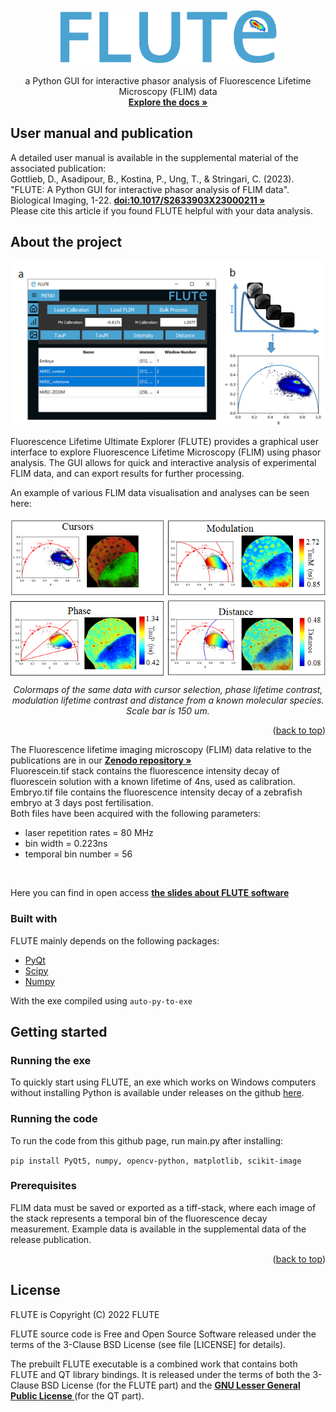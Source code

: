 <div id="top"></div>
<!--
*** Readme based on the template here: https://github.com/othneildrew/Best-README-Template
-->

<!-- PROJECT LOGO -->
<br />
<div align="center">
  <a href="https://github.com/DaleLOB/FLUTE">
    <img src="icons/logo_name.png" alt="Logo" width="352" height="88">
  </a>

  <p align="center">
    a Python GUI for interactive phasor analysis of Fluorescence Lifetime Microscopy (FLIM) data
    <br />
    <a href="https://www.cambridge.org/core/journals/biological-imaging/article/flute-a-python-gui-for-interactive-phasor-analysis-of-flim-data/862F290EC14187741BDA6B58E9868FA2"><strong>Explore the docs »</strong></a>
    <br />

  </p>
</div>

## User manual and publication

A detailed user manual is available in the supplemental material of the associated publication:
<br />
Gottlieb, D., Asadipour, B., Kostina, P., Ung, T., & Stringari, C. (2023). 
"FLUTE: A Python GUI for interactive phasor analysis of FLIM data". 
Biological Imaging, 1-22. 
    <a href="https://www.cambridge.org/core/journals/biological-imaging/article/flute-a-python-gui-for-interactive-phasor-analysis-of-flim-data/862F290EC14187741BDA6B58E9868FA2"><strong>doi:10.1017/S2633903X23000211 »</strong></a>
<br />
Please cite this article if you found FLUTE helpful with your data analysis.

<!-- ABOUT THE PROJECT -->
## About the project
<div align="center">
<img src="icons/MainWindow.PNG" width="700"> 
</div>

Fluorescence Lifetime Ultimate Explorer (FLUTE) provides a graphical user interface to explore Fluorescence Lifetime Microscopy (FLIM) using phasor analysis. The GUI allows for quick and interactive analysis of experimental FLIM data, and can export results for further processing. 

An example of various FLIM data visualisation and analyses can be seen here:

<div align="center">
<img src="icons/Demonstration.PNG" align="center">

*Colormaps of the same data with cursor selection, phase lifetime contrast, modulation lifetime contrast and distance from a known molecular species. Scale bar is 150 um.*
</div>

<p align="right">(<a href="#top">back to top</a>)</p>

The Fluorescence lifetime imaging microscopy (FLIM) data relative to the publications are in our <a href="https://zenodo.org/records/8324901"><strong>Zenodo repository »</strong></a>
<br />
Fluorescein.tif stack contains the fluorescence intensity decay of fluorescein solution with a known lifetime of 4ns, used as calibration.
Embryo.tif  file contains the fluorescence intensity decay of a zebrafish embryo at 3 days post fertilisation.
<br />
Both files have been acquired with the following parameters:
<br />
* laser repetition rates = 80 MHz
* bin width = 0.223ns
* temporal bin number = 56
<br />

Here you can find in open access <a href="https://zenodo.org/records/10839310"><strong>the slides about FLUTE software</strong></a>
<br />


### Built with

FLUTE mainly depends on the following packages:

* [PyQt](https://pypi.org/project/PyQt5/)
* [Scipy](https://scipy.org)
* [Numpy](https://numpy.org)

With the exe compiled using
```auto-py-to-exe```


<!-- GETTING STARTED -->
## Getting started

### Running the exe
To quickly start using FLUTE, an exe which works on Windows computers without installing Python is available under releases on the github [here](https://github.com/LaboratoryOpticsBiosciences/FLUTE/releases/tag/v2.0.0).

### Running the code
To run the code from this github page, run main.py after installing:

```pip install PyQt5, numpy, opencv-python, matplotlib, scikit-image```

### Prerequisites

FLIM data must be saved or exported as a tiff-stack, where each image of the stack represents a temporal bin of the fluorescence decay measurement. Example data is available in the supplemental data of the release publication.

<p align="right">(<a href="#top">back to top</a>)</p>


## License

FLUTE is Copyright (C) 2022 FLUTE

FLUTE source code is Free and Open Source Software released under the
terms of the 3-Clause BSD License (see file [LICENSE] for details).

The prebuilt FLUTE executable is a combined work that contains both
FLUTE and QT library bindings. It is released under the terms of both
the 3-Clause BSD License (for the FLUTE part) and the <a href="https://www.gnu.org/licenses/lgpl-3.0.txt"><strong>GNU Lesser General Public License </strong></a> (for the QT part).




